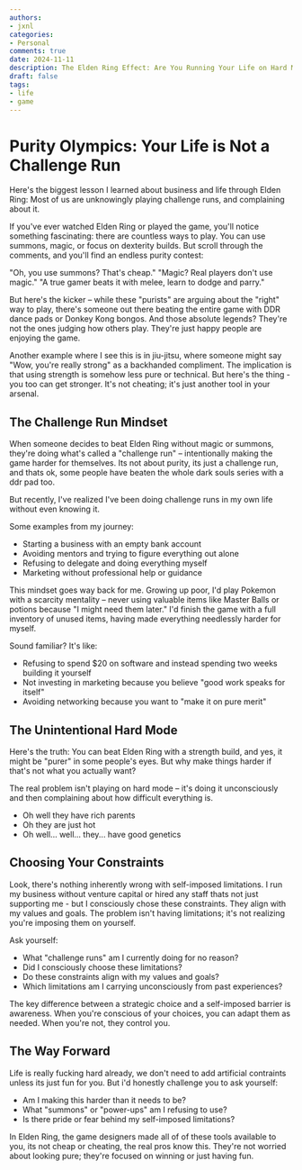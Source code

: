 ```yaml
---
authors:
- jxnl
categories:
- Personal
comments: true
date: 2024-11-11
description: The Elden Ring Effect: Are You Running Your Life on Hard Mode?
draft: false
tags:
- life
- game
---
```


# Purity Olympics: Your Life is Not a Challenge Run

Here's the biggest lesson I learned about business and life through Elden Ring: Most of us are unknowingly playing challenge runs, and complaining about it.

If you've ever watched Elden Ring or played the game, you'll notice something fascinating: there are countless ways to play. You can use summons, magic, or focus on dexterity builds. But scroll through the comments, and you'll find an endless purity contest:

"Oh, you use summons? That's cheap." "Magic? Real players don't use magic." "A true gamer beats it with melee, learn to dodge and parry."

But here's the kicker – while these "purists" are arguing about the "right" way to play, there's someone out there beating the entire game with DDR dance pads or Donkey Kong bongos. And those absolute legends? They're not the ones judging how others play. They're just happy people are enjoying the game.

Another example where I see this is in jiu-jitsu, where someone might say "Wow, you're really strong" as a backhanded compliment. The implication is that using strength is somehow less pure or technical. But here's the thing - you too can get stronger. It's not cheating; it's just another tool in your arsenal.

## The Challenge Run Mindset

When someone decides to beat Elden Ring without magic or summons, they're doing what's called a "challenge run" – intentionally making the game harder for themselves. Its not about purity, its just a challenge run, and thats ok, some people have beaten the whole dark souls series with a ddr pad too.

But recently, I've realized I've been doing challenge runs in my own life without even knowing it.

Some examples from my journey:

- Starting a business with an empty bank account
- Avoiding mentors and trying to figure everything out alone
- Refusing to delegate and doing everything myself
- Marketing without professional help or guidance

This mindset goes way back for me. Growing up poor, I'd play Pokemon with a scarcity mentality – never using valuable items like Master Balls or potions because "I might need them later." I'd finish the game with a full inventory of unused items, having made everything needlessly harder for myself.

Sound familiar? It's like:

- Refusing to spend $20 on software and instead spending two weeks building it yourself
- Not investing in marketing because you believe "good work speaks for itself"
- Avoiding networking because you want to "make it on pure merit"

## The Unintentional Hard Mode

Here's the truth: You can beat Elden Ring with a strength build, and yes, it might be "purer" in some people's eyes. But why make things harder if that's not what you actually want?

The real problem isn't playing on hard mode – it's doing it unconsciously and then complaining about how difficult everything is.

- Oh well they have rich parents
- Oh they are just hot
- Oh well... well... they... have good genetics

## Choosing Your Constraints

Look, there's nothing inherently wrong with self-imposed limitations. I run my business without venture capital or hired any staff thats not just supporting me - but I consciously chose these constraints. They align with my values and goals. The problem isn't having limitations; it's not realizing you're imposing them on yourself.

Ask yourself:

- What "challenge runs" am I currently doing for no reason?
- Did I consciously choose these limitations?
- Do these constraints align with my values and goals?
- Which limitations am I carrying unconsciously from past experiences?

The key difference between a strategic choice and a self-imposed barrier is awareness. When you're conscious of your choices, you can adapt them as needed. When you're not, they control you.

## The Way Forward

Life is really fucking hard already, we don't need to add artificial contraints unless its just fun for you. But i'd honestly challenge you to ask yourself:

- Am I making this harder than it needs to be?
- What "summons" or "power-ups" am I refusing to use?
- Is there pride or fear behind my self-imposed limitations?

In Elden Ring, the game designers made all of of these tools available to you, its not cheap or cheating, the real pros know this. They're not worried about looking pure; they're focused on winning or just having fun.